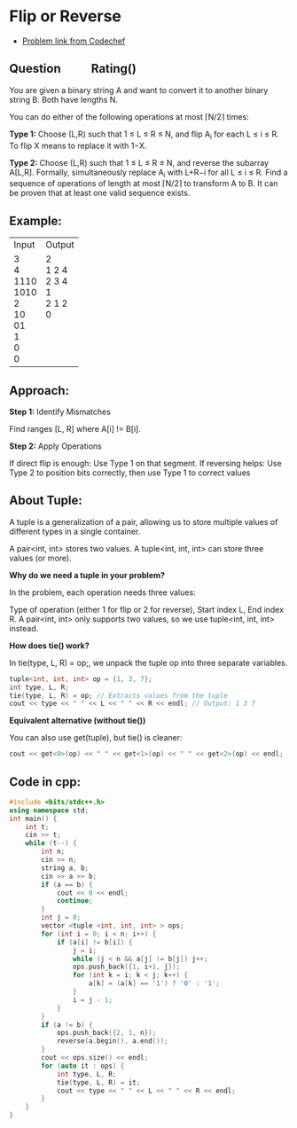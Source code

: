 # Flip or Reverse
- [Problem link from Codechef](https://www.codechef.com/problems/FLIPREV)
## Question &nbsp;&nbsp;&nbsp;&nbsp;&nbsp;&nbsp;&nbsp;&nbsp;&nbsp; Rating()
You are given a binary string A and want to convert it to another binary string B. Both have lengths N.

You can do either of the following operations at most ⌈N/2⌉ times:

**Type 1:** Choose (L,R) such that 1 ≤ L ≤ R ≤ N, and flip A<sub>i</sub> for each L ≤ i ≤ R. To flip X means to replace it with 1−X.

**Type 2:** Choose (L,R) such that 1 ≤ L ≤ R ≤ N, and reverse the subarray A[L,R]. Formally, simultaneously replace A<sub>i</sub> with L+R−i for all L ≤ i ≤ R. Find a sequence of operations of length at most ⌈N/2⌉ to transform A to B. It can be proven that at least one valid sequence exists.

## Example:
<table>
  <tr>
    <td>Input</td>
    <td>Output</td>
  </tr>
  <tr>
    <td>3<br>4<br>1110<br>1010<br>2<br>10<br>01<br>1<br>0<br>0</td>
    <td>2<br>1 2 4<br>2 3 4<br>1<br>2 1 2<br>0<br><br><br><br><br></td>
  </tr>
</table>

## Approach:
**Step 1:** Identify Mismatches

Find ranges [L, R] where A[i] != B[i].

**Step 2:** Apply Operations

If direct flip is enough: Use Type 1 on that segment.
If reversing helps: Use Type 2 to position bits correctly, then use Type 1 to correct values

## About Tuple:
A tuple is a generalization of a pair, allowing us to store multiple values of different types in a single container.

A pair<int, int> stores two values.
A tuple<int, int, int> can store three values (or more).

**Why do we need a tuple in your problem?**

In the problem, each operation needs three values:

Type of operation (either 1 for flip or 2 for reverse),
Start index L,
End index R.
A pair<int, int> only supports two values, so we use tuple<int, int, int> instead.

**How does tie() work?**

In tie(type, L, R) = op;, we unpack the tuple op into three separate variables.
```cpp
tuple<int, int, int> op = {1, 3, 7};
int type, L, R;
tie(type, L, R) = op; // Extracts values from the tuple
cout << type << " " << L << " " << R << endl; // Output: 1 3 7
```
**Equivalent alternative (without tie())**

You can also use get<index>(tuple), but tie() is cleaner:
```cpp
cout << get<0>(op) << " " << get<1>(op) << " " << get<2>(op) << endl;
```
## Code in cpp:
```cpp
#include <bits/stdc++.h>
using namespace std;
int main() {
    int t;
    cin >> t;
    while (t--) {
        int n;
        cin >> n;
        string a, b;
        cin >> a >> b;
        if (a == b) {
            cout << 0 << endl;
            continue;
        }
        int j = 0;
        vector <tuple <int, int, int> > ops;
        for (int i = 0; i < n; i++) {
            if (a[i] != b[i]) {
                j = i;
                while (j < n && a[j] != b[j]) j++;
                ops.push_back({1, i+1, j});
                for (int k = i; k < j; k++) {
                    a[k] = (a[k] == '1') ? '0' : '1';
                }
                i = j - 1;
            }
        }
        if (a != b) {
            ops.push_back({2, 1, n});
            reverse(a.begin(), a.end());
        }
        cout << ops.size() << endl;
        for (auto it : ops) {
            int type, L, R;
            tie(type, L, R) = it;
            cout << type << " " << L << " " << R << endl;
        }
    }
}
```
